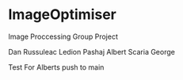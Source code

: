 # ImageOptimiser
 Image Proccessing Group Project

Dan Russuleac
Ledion Pashaj
Albert Scaria George

Test For Alberts push to main
